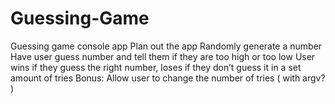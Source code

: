 # Guessing-Game
Guessing game console app      Plan out the app     Randomly generate a number     Have user guess number and tell them if they are too high or too low     User wins if they guess the right number, loses if they don’t guess it in a set amount of tries         Bonus:             Allow user to change the number of tries ( with argv? )
